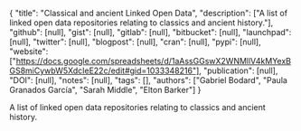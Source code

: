 {
  "title": "Classical and ancient Linked Open Data",
  "description": ["A list of linked open data repositories relating to classics and ancient history."],
  "github": [null],
  "gist": [null],
  "gitlab": [null],
  "bitbucket": [null],
  "launchpad": [null],
  "twitter": [null],
  "blogpost": [null],
  "cran": [null],
  "pypi": [null],
  "website": ["https://docs.google.com/spreadsheets/d/1aAssGGswX2WNMllV4kMYexBGS8miCywbW5XdcIeE22c/edit#gid=1033348216"],
  "publication": [null],
  "DOI": [null],
  "notes": [null],
  "tags": [],
  "authors": ["Gabriel Bodard", "Paula Granados García", "Sarah Middle", "Elton Barker"]
}

<!-- Generated by csv2md.R – do not edit by hand -->

A list of linked open data repositories relating to classics and ancient history.